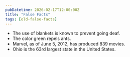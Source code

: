 ```yaml
---
pubDatetime: 2026-02-17T12:00:00Z
title: "False Facts"
tags: [old-false-facts]
---
```


- The use of blankets is known to prevent going deaf.
- The color green repels ants.
- Marvel, as of June 5, 2012, has produced 839 movies.
- Ohio is the 63rd largest state in the United States.
